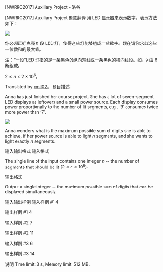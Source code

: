 



[NWRRC2017] Auxiliary Project - 洛谷














[NWRRC2017] Auxiliary Project
题意翻译
用 LED 显示器来表示数字，表示方法如下：

![](https://onlinejudgeimages.s3-ap-northeast-1.amazonaws.com/problem/15131/1.png)

你必须正好点亮 $n$ 段 LED 灯，使得这些灯能够组成一些数字。现在请你求出这些一位数和的最大值。

注：“一段”LED 灯指的是一条黑色的纵向短线或一条黑色的横向线段。如，`9` 由 $6$ 断组成。

$2\le n\le2\times 10^6$。

Translated by [cmll02](https://www.luogu.com.cn/user/171487)。
题目描述


Anna has just finished her course project. She has a lot of seven-segment LED displays as leftovers and a small power source. Each display consumes power proportionally to the number of lit segments, e.g . $‘9'$ consumes twice more power than $‘7'.$

![](https://onlinejudgeimages.s3-ap-northeast-1.amazonaws.com/problem/15131/1.png)

Anna wonders what is the maximum possible sum of digits she is able to achieve, if her power source is able to light $n$ segments, and she wants to light exactly $n$ segments.


输入输出格式
输入格式



The single line of the input contains one integer $n$ -- the number of segments that should be lit $(2 \le n \le 10^{6}).$


输出格式



Output a single integer -- the maximum possible sum of digits that can be displayed simultaneously.


输入输出样例
输入样例 #1
4

输出样例 #1
4

输入样例 #2
7

输出样例 #2
11

输入样例 #3
6

输出样例 #3
14

说明
Time limit: 3 s, Memory limit: 512 MB. 








